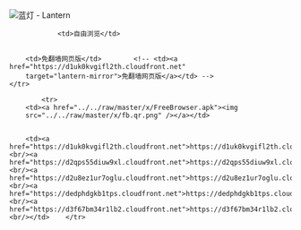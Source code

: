 

<img src="../../raw/master/x/8e0a2b81.c82003be.LanternYellow2.png" alt="蓝灯 - Lantern"/>
<table>
    <tr>
                
                <td>自由浏览</td>
        
        
        <td>免翻墙网页版</td>        <!-- <td><a href="https://d1uk0kvgifl2th.cloudfront.net"
        target="lantern-mirror">免翻墙网页版</a></td> -->
    </tr>
    
            <tr>
        <td><a href="../../raw/master/x/FreeBrowser.apk"><img
        src="../../raw/master/x/fb.qr.png" /></a></td>

        
        <td><a href="https://d1uk0kvgifl2th.cloudfront.net">https://d1uk0kvgifl2th.cloudfront.net</a><br/><a href="https://d2qps55diuw9xl.cloudfront.net">https://d2qps55diuw9xl.cloudfront.net</a><br/><a href="https://d2u8ez1ur7oglu.cloudfront.net">https://d2u8ez1ur7oglu.cloudfront.net</a><br/><a href="https://dedphdgkb1tps.cloudfront.net">https://dedphdgkb1tps.cloudfront.net</a><br/><a href="https://d3f67bm34r1lb2.cloudfront.net">https://d3f67bm34r1lb2.cloudfront.net</a><br/></td>    </tr>
</table>
